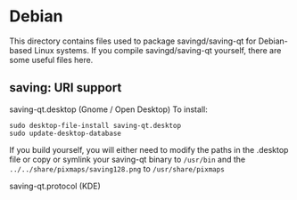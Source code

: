 
Debian
====================
This directory contains files used to package savingd/saving-qt
for Debian-based Linux systems. If you compile savingd/saving-qt yourself, there are some useful files here.

## saving: URI support ##


saving-qt.desktop  (Gnome / Open Desktop)
To install:

	sudo desktop-file-install saving-qt.desktop
	sudo update-desktop-database

If you build yourself, you will either need to modify the paths in
the .desktop file or copy or symlink your saving-qt binary to `/usr/bin`
and the `../../share/pixmaps/saving128.png` to `/usr/share/pixmaps`

saving-qt.protocol (KDE)

